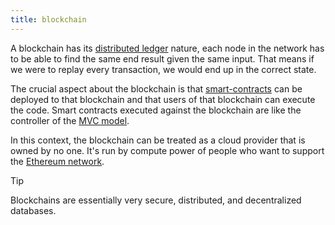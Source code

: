 ```yaml
---
title: blockchain
---
```


A blockchain has its [distributed ledger](/distributed%20ledger) nature, each node in the network has to be able to find the same end result given the same input. That means if we were to replay every transaction, we would end up in the correct state.

The crucial aspect about the blockchain is that [smart-contracts](/Knowledge/Web3/smart-contracts.md) can be deployed to that blockchain and that users of that blockchain can execute the code. Smart contracts executed against the blockchain are like the controller of the [MVC model](/MVC%20model).

In this context, the blockchain can be treated as a cloud provider that is owned by no one. It's run by compute power of people who want to support the [Ethereum network](/Ethereum%20network).

> [!tip]
>
> Blockchains are essentially very secure, distributed, and decentralized databases.
